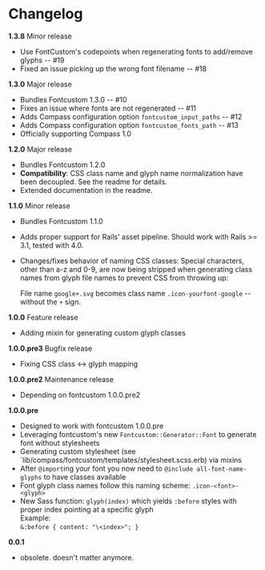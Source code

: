 # Changelog

**1.3.8** Minor release

 - Use FontCustom's codepoints when regenerating fonts to add/remove glyphs -- #19
 - Fixed an issue picking up the wrong font filename -- #18

**1.3.0** Major release

 - Bundles Fontcustom 1.3.0 -- #10
 - Fixes an issue where fonts are not regenerated -- #11
 - Adds Compass configuration option `fontcustom_input_paths` -- #12
 - Adds Compass configuration option `fontcustom_fonts_path` -- #13
 - Officially supporting Compass 1.0

**1.2.0** Major release

 - Bundles Fontcustom 1.2.0
 - **Compatibility**: CSS class name and glyph name normalization have been decoupled. See the readme for details.
 - Extended documentation in the readme.

**1.1.0** Minor release

 - Bundles Fontcustom 1.1.0
 - Adds proper support for Rails' asset pipeline. Should work with Rails >= 3.1, tested with 4.0.
 - Changes/fixes behavior of naming CSS classes: Special characters, other than a-z and 0-9, are now being stripped when generating class names from glyph file names to prevent CSS from throwing up:  

   File name `google+.svg` becomes class name `.icon-yourfont-google` -- without the `+` sign.

**1.0.0** Feature release

 - Adding mixin for generating custom glyph classes

**1.0.0.pre3** Bugfix release

 - Fixing CSS class <-> glyph mapping

**1.0.0.pre2** Maintenance release

 - Depending on fontcustom 1.0.0.pre2

**1.0.0.pre**

 - Designed to work with fontcustom 1.0.0.pre
 - Leveraging fontcustom's new `Fontcustom::Generator::Font` to generate font without stylesheets
 - Generating custom stylesheet (see `lib/compass/fontcustom/templates/stylesheet.scss.erb) via mixins
 - After `@import`ing your font you now need to `@include all-font-name-glyphs` to have classes available
 - Font glyph class names follow this naming scheme: `.icon-<font>-<glyph>`
 - New Sass function: `glyph(index)` which yields `:before` styles with proper index pointing at a specific glyph  
   Example:  
   `&:before { content: "\<index>"; }`

**0.0.1**

 - obsolete. doesn't matter anymore.

